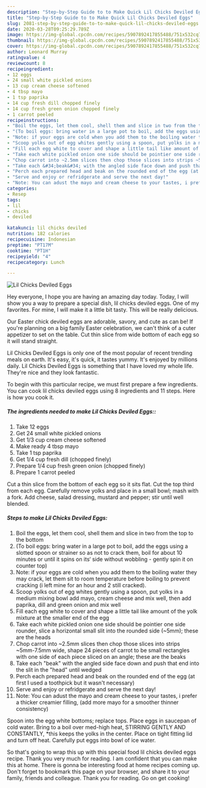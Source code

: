 ```yaml
---
description: "Step-by-Step Guide to to Make Quick Lil Chicks Deviled Eggs"
title: "Step-by-Step Guide to to Make Quick Lil Chicks Deviled Eggs"
slug: 2081-step-by-step-guide-to-to-make-quick-lil-chicks-deviled-eggs
date: 2020-03-28T09:25:29.789Z
image: https://img-global.cpcdn.com/recipes/5907892417855488/751x532cq70/lil-chicks-deviled-eggs-recipe-main-photo.jpg
thumbnail: https://img-global.cpcdn.com/recipes/5907892417855488/751x532cq70/lil-chicks-deviled-eggs-recipe-main-photo.jpg
cover: https://img-global.cpcdn.com/recipes/5907892417855488/751x532cq70/lil-chicks-deviled-eggs-recipe-main-photo.jpg
author: Leonard Murray
ratingvalue: 4
reviewcount: 8
recipeingredient:
- 12 eggs
- 24 small white pickled onions
- 13 cup cream cheese softened
- 4 tbsp mayo
- 1 tsp paprika
- 14 cup fresh dill chopped finely
- 14 cup fresh green onion chopped finely
- 1 carrot peeled
recipeinstructions:
- "Boil the eggs, let them cool, shell them and slice in two from the top to the bottom"
- "(To boil eggs: bring water in a large pot to boil, add the eggs using a slotted spoon or strainer so as not to crack them, boil for about 10 minutes or until it spins on its‘ side without wobbling - gently spin it on counter top)"
- "Note: if your eggs are cold when you add them to the boiling water they may crack, let them sit to room temperature before boiling to prevent cracking (i left mine for an hour and 2 still cracked)."
- "Scoop yolks out of egg whites gently using a spoon, put yolks in a medium mixing bowl add mayo, cream cheese and mix well, then add paprika, dill and green onion and mix well"
- "Fill each egg white to cover and shape a little tail like amount of the yolk mixture at the smaller end of the egg"
- "Take each white pickled onion one side should be pointier one side rounder, slice a horizontal small slit into the rounded side (~5mm); these are the heads"
- "Chop carrot into ~2.5mm slices then chop those slices into strips ~5mm-7.5mm wide, shape 24 pieces of carrot to be small rectangles with one side of each piece sliced on an angle; these are the beaks"
- "Take each &#34;beak&#34; with the angled side face down and push that end into the slit in the &#34;head&#34; until wedged"
- "Perch each prepared head and beak on the rounded end of the egg (at first I used a toothpick but it wasn&#39;t necessary)"
- "Serve and enjoy or refridgerate and serve the next day!"
- "Note: You can adust the mayo and cream cheese to your tastes, i prefer a thicker creamier filling, (add more mayo for a smoother thinner consistency)"
categories:
- Resep
tags:
- lil
- chicks
- deviled

katakunci: lil chicks deviled
nutrition: 182 calories
recipecuisine: Indonesian
preptime: "PT17M"
cooktime: "PT1H"
recipeyield: "4"
recipecategory: Lunch

---
```



![Lil Chicks Deviled Eggs](https://img-global.cpcdn.com/recipes/5907892417855488/751x532cq70/lil-chicks-deviled-eggs-recipe-main-photo.jpg)

Hey everyone, I hope you are having an amazing day today. Today, I will show you a way to prepare a special dish, lil chicks deviled eggs. One of my favorites. For mine, I will make it a little bit tasty. This will be really delicious.

Our Easter chick deviled eggs are adorable, savory, and cute as can be! If you&#39;re planning on a big family Easter celebration, we can&#39;t think of a cuter appetizer to set on the table. Cut thin slice from wide bottom of each egg so it will stand straight.

Lil Chicks Deviled Eggs is only one of the most popular of recent trending meals on earth. It's easy, it's quick, it tastes yummy. It's enjoyed by millions daily. Lil Chicks Deviled Eggs is something that I have loved my whole life. They're nice and they look fantastic.


To begin with this particular recipe, we must first prepare a few ingredients. You can cook lil chicks deviled eggs using 8 ingredients and 11 steps. Here is how you cook it.

##### The ingredients needed to make Lil Chicks Deviled Eggs::

1. Take 12 eggs
1. Get 24 small white pickled onions
1. Get 1/3 cup cream cheese softened
1. Make ready 4 tbsp mayo
1. Take 1 tsp paprika
1. Get 1/4 cup fresh dill (chopped finely)
1. Prepare 1/4 cup fresh green onion (chopped finely)
1. Prepare 1 carrot peeled


Cut a thin slice from the bottom of each egg so it sits flat. Cut the top third from each egg. Carefully remove yolks and place in a small bowl; mash with a fork. Add cheese, salad dressing, mustard and pepper; stir until well blended. 

##### Steps to make Lil Chicks Deviled Eggs:

1. Boil the eggs, let them cool, shell them and slice in two from the top to the bottom
1. (To boil eggs: bring water in a large pot to boil, add the eggs using a slotted spoon or strainer so as not to crack them, boil for about 10 minutes or until it spins on its‘ side without wobbling - gently spin it on counter top)
1. Note: if your eggs are cold when you add them to the boiling water they may crack, let them sit to room temperature before boiling to prevent cracking (i left mine for an hour and 2 still cracked).
1. Scoop yolks out of egg whites gently using a spoon, put yolks in a medium mixing bowl add mayo, cream cheese and mix well, then add paprika, dill and green onion and mix well
1. Fill each egg white to cover and shape a little tail like amount of the yolk mixture at the smaller end of the egg
1. Take each white pickled onion one side should be pointier one side rounder, slice a horizontal small slit into the rounded side (~5mm); these are the heads
1. Chop carrot into ~2.5mm slices then chop those slices into strips ~5mm-7.5mm wide, shape 24 pieces of carrot to be small rectangles with one side of each piece sliced on an angle; these are the beaks
1. Take each &#34;beak&#34; with the angled side face down and push that end into the slit in the &#34;head&#34; until wedged
1. Perch each prepared head and beak on the rounded end of the egg (at first I used a toothpick but it wasn&#39;t necessary)
1. Serve and enjoy or refridgerate and serve the next day!
1. Note: You can adust the mayo and cream cheese to your tastes, i prefer a thicker creamier filling, (add more mayo for a smoother thinner consistency)


Spoon into the egg white bottoms; replace tops. Place eggs in saucepan of cold water. Bring to a boil over med-high heat, STIRRING GENTLY AND CONSTANTLY, *this keeps the yolks in the center. Place on tight fitting lid and turn off heat. Carefully put eggs into bowl of ice water. 

So that's going to wrap this up with this special food lil chicks deviled eggs recipe. Thank you very much for reading. I am confident that you can make this at home. There is gonna be interesting food at home recipes coming up. Don't forget to bookmark this page on your browser, and share it to your family, friends and colleague. Thank you for reading. Go on get cooking!
